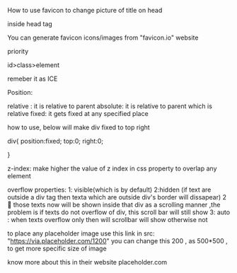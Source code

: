 How to use favicon to change picture of title on head


inside head tag
<link rel="shortcut icon" href="images/favicon.io" type="image/x-icon"/>

You can generate favicon icons/images from  "favicon.io" website



priority 

id>class>element

remeber it as ICE




Position:

relative : it is relative to parent
absolute: it is relative to parent which is relative
fixed: it gets fixed at any specified place

how to use, below will make div fixed to top right

div{
    position:fixed;
    top:0;
    right:0;

}

z-index: make higher the value of z index in css property to overlap any element




overflow properties:
1: visible(which is by default)
2:hidden (if text are outside a div tag then texta which are outside div's border will dissapear)
2:scroll: those texts now will be shown inside that div as a scrolling manner ,the problem is if texts do not overflow of div, this scroll bar will still show
3: auto : when texts overflow only then will scrollbar will show otherwise not


to place any placeholder image use this link in src: "https://via.placeholder.com/1200"
you can change this 200 , as 500*500 , to get more specific size of image

know more about this in their website placeholder.com